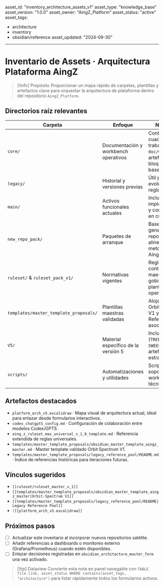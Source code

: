 asset_id: "inventory_architecture_assets_v1"
asset_type: "knowledge_base"
asset_version: "1.0.0"
asset_owner: "AingZ_Platform"
asset_status: "active"
asset_tags:
  - architecture
  - inventory
  - obsidian/reference
asset_updated: "2024-09-30"
---

# Inventario de Assets · Arquitectura Plataforma AingZ

> [!info] Propósito
> Proporcionar un mapa rápido de carpetas, plantillas y artefactos clave para orquestar la arquitectura de plataforma dentro del repositorio `AingZ_Platform`.

## Directorios raíz relevantes

| Carpeta | Enfoque | Notas clave |
| ------- | ------- | ----------- |
| `core/` | Documentación y workbench operativos | Contiene cuadernos de trabajo en `doc/workbench` y artefactos bloqueados para baseline V5. |
| `legacy/` | Historial y versiones previas | Útil para rastrear evoluciones de reglas y plantillas. |
| `main/` | Activos funcionales actuales | Incluye implementaciones y configuraciones en curso. |
| `new_repo_pack/` | Paquetes de arranque | Base para generar nuevos repositorios alineados a la metodología AingZ. |
| `ruleset/` & `ruleset_pack_v1/` | Normativas vigentes | Reglas y contratos maestros que gobiernan plantillas y operaciones. |
| `templates/master_template_proposals/` | Plantillas maestras validadas | Aloja el Orbit·Spectrum V1 y el Legacy Reference Pool asociado. |
| `V5/` | Material específico de la versión 5 | Incluye planes (`TREE_PLAN`, `SWEEP_PLAN`) y artefactos estratégicos. |
| `scripts/` | Automatizaciones y utilidades | Scripts de soporte para workflows técnicos. |

## Artefactos destacados

- `platform_arch_v5.excalidraw` · Mapa visual de arquitectura actual, ideal para enlazar desde formularios interactivos.
- `codex_chatgpt5_config.md` · Configuración de colaboración entre modelos Codex/GPT5.
- `aing_z_ruleset_max_universal_v_1_0_template.md` · Referencia extendida de reglas universales.
- `templates/master_template_proposals/obsidian_master_template_aingz_master.md` · Master template validado Orbit·Spectrum V1.
- `templates/master_template_proposals/legacy_reference_pool/README.md` · Índice de referencias históricas para iteraciones futuras.

## Vínculos sugeridos

- `[[ruleset/ruleset_master_v_1]]`
- `[[templates/master_template_proposals/obsidian_master_template_aingz_master|Orbit·Spectrum V1]]`
- `[[templates/master_template_proposals/legacy_reference_pool/README|Legacy Reference Pool]]`
- `![[platform_arch_v5.excalidraw]]`

## Próximos pasos

- [ ] Actualizar este inventario al incorporar nuevos repositorios satélite.
- [ ] Añadir referencias a dashboards o monitoreo externo (Grafana/Prometheus) cuando estén disponibles.
- [ ] Enlazar decisiones registradas en `obsidian_architecture_master_form` una vez activado.

> [!tip] Dataview
> Convierte esta nota en panel navegable con `TABLE file.link, asset_status WHERE contains(asset_tags, "architecture")` para listar rápidamente todos los formularios activos.
